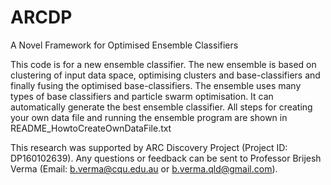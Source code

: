 # ARCDP
A Novel Framework for Optimised Ensemble Classifiers

This code is for a new ensemble classifier. The new ensemble is based on clustering of input data space, optimising clusters and base-classifiers and finally fusing the optimised base-classifiers. The ensemble uses many types of base classifiers and particle swarm optimisation. It can automatically generate the best ensemble classifier.
All steps for creating your own data file and running the ensemble program are shown in README_HowtoCreateOwnDataFile.txt

This research was supported by ARC Discovery Project (Project ID: DP160102639). Any questions or feedback can be sent to Professor Brijesh Verma (Email: b.verma@cqu.edu.au or b.verma.qld@gmail.com).
 
